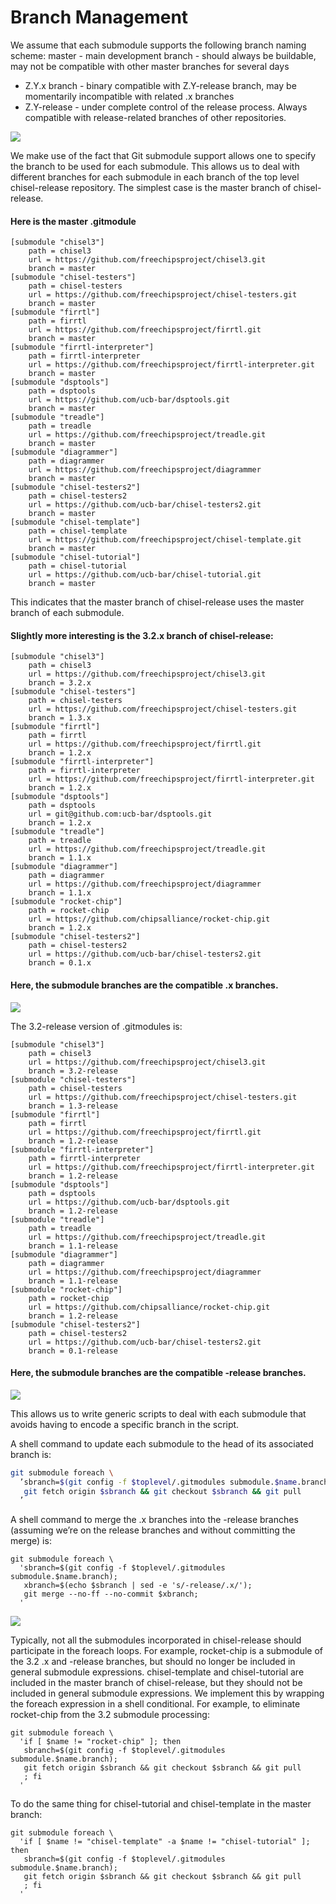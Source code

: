 # Branch Management
We assume that each submodule supports the following branch naming scheme:
master - main development branch - should always be buildable, may not be compatible with other master branches for several days
- Z.Y.x branch - binary compatible with Z.Y-release branch, may be momentarily incompatible with related .x branches
- Z.Y-release - under complete control of the release process. Always compatible with release-related branches of other repositories.

![](images/image1.png)

We make use of the fact that Git submodule support allows one to specify the branch to be used for each submodule. This allows us to deal with different branches for each submodule in each branch of the top level chisel-release repository.
The simplest case is the master branch of chisel-release.

#### Here is the master .gitmodule
```
[submodule "chisel3"]
	path = chisel3
	url = https://github.com/freechipsproject/chisel3.git
	branch = master
[submodule "chisel-testers"]
	path = chisel-testers
	url = https://github.com/freechipsproject/chisel-testers.git
	branch = master
[submodule "firrtl"]
	path = firrtl
	url = https://github.com/freechipsproject/firrtl.git
	branch = master
[submodule "firrtl-interpreter"]
	path = firrtl-interpreter
	url = https://github.com/freechipsproject/firrtl-interpreter.git
	branch = master
[submodule "dsptools"]
	path = dsptools
	url = https://github.com/ucb-bar/dsptools.git
	branch = master
[submodule "treadle"]
	path = treadle
	url = https://github.com/freechipsproject/treadle.git
	branch = master
[submodule "diagrammer"]
	path = diagrammer
	url = https://github.com/freechipsproject/diagrammer
	branch = master
[submodule "chisel-testers2"]
	path = chisel-testers2
	url = https://github.com/ucb-bar/chisel-testers2.git
	branch = master
[submodule "chisel-template"]
	path = chisel-template
	url = https://github.com/freechipsproject/chisel-template.git
	branch = master
[submodule "chisel-tutorial"]
	path = chisel-tutorial
	url = https://github.com/ucb-bar/chisel-tutorial.git
	branch = master
```

This indicates that the master branch of chisel-release uses the master branch of each submodule.

#### Slightly more interesting is the 3.2.x branch of chisel-release:
```
[submodule "chisel3"]
	path = chisel3
	url = https://github.com/freechipsproject/chisel3.git
	branch = 3.2.x
[submodule "chisel-testers"]
	path = chisel-testers
	url = https://github.com/freechipsproject/chisel-testers.git
	branch = 1.3.x
[submodule "firrtl"]
	path = firrtl
	url = https://github.com/freechipsproject/firrtl.git
	branch = 1.2.x
[submodule "firrtl-interpreter"]
	path = firrtl-interpreter
	url = https://github.com/freechipsproject/firrtl-interpreter.git
	branch = 1.2.x
[submodule "dsptools"]
	path = dsptools
	url = git@github.com:ucb-bar/dsptools.git
	branch = 1.2.x
[submodule "treadle"]
	path = treadle
	url = https://github.com/freechipsproject/treadle.git
	branch = 1.1.x
[submodule "diagrammer"]
	path = diagrammer
	url = https://github.com/freechipsproject/diagrammer
	branch = 1.1.x
[submodule "rocket-chip"]
	path = rocket-chip
	url = https://github.com/chipsalliance/rocket-chip.git
	branch = 1.2.x
[submodule "chisel-testers2"]
	path = chisel-testers2
	url = https://github.com/ucb-bar/chisel-testers2.git
	branch = 0.1.x
```

#### Here, the submodule branches are the compatible .x branches.
![](images/image2.png)

The 3.2-release version of .gitmodules is:
```
[submodule "chisel3"]
	path = chisel3
	url = https://github.com/freechipsproject/chisel3.git
	branch = 3.2-release
[submodule "chisel-testers"]
	path = chisel-testers
	url = https://github.com/freechipsproject/chisel-testers.git
	branch = 1.3-release
[submodule "firrtl"]
	path = firrtl
	url = https://github.com/freechipsproject/firrtl.git
	branch = 1.2-release
[submodule "firrtl-interpreter"]
	path = firrtl-interpreter
	url = https://github.com/freechipsproject/firrtl-interpreter.git
	branch = 1.2-release
[submodule "dsptools"]
	path = dsptools
	url = https://github.com/ucb-bar/dsptools.git
	branch = 1.2-release
[submodule "treadle"]
	path = treadle
	url = https://github.com/freechipsproject/treadle.git
	branch = 1.1-release
[submodule "diagrammer"]
	path = diagrammer
	url = https://github.com/freechipsproject/diagrammer
	branch = 1.1-release
[submodule "rocket-chip"]
	path = rocket-chip
	url = https://github.com/chipsalliance/rocket-chip.git
	branch = 1.2-release
[submodule "chisel-testers2"]
	path = chisel-testers2
	url = https://github.com/ucb-bar/chisel-testers2.git
	branch = 0.1-release
```

#### Here, the submodule branches are the compatible -release branches.
![](images/image3.png)

This allows us to write generic scripts to deal with each submodule that avoids having to encode a specific branch in the script.


A shell command to update each submodule to the head of its associated branch is:

```bash
git submodule foreach \
  ’sbranch=$(git config -f $toplevel/.gitmodules submodule.$name.branch);
   git fetch origin $sbranch && git checkout $sbranch && git pull
  ’
```
A shell command to merge the .x branches into the -release branches (assuming we’re on the release branches and without committing the merge) is:

```
git submodule foreach \
  'sbranch=$(git config -f $toplevel/.gitmodules submodule.$name.branch);
   xbranch=$(echo $sbranch | sed -e 's/-release/.x/');
   git merge --no-ff --no-commit $xbranch;
  '
```

![](images/image4.png)

Typically, not all the submodules incorporated in chisel-release should participate in the foreach loops. For example, rocket-chip is a submodule of the 3.2 .x and -release branches, but should no longer be included in general submodule expressions. chisel-template and chisel-tutorial are included in the master branch of chisel-release, but they should not be included in general submodule expressions. We implement this by wrapping the foreach expression in a shell conditional. For example, to eliminate rocket-chip from the 3.2 submodule processing:
```
git submodule foreach \
  'if [ $name != "rocket-chip" ]; then
   sbranch=$(git config -f $toplevel/.gitmodules submodule.$name.branch);
   git fetch origin $sbranch && git checkout $sbranch && git pull
   ; fi
  '
```
To do the same thing for chisel-tutorial and chisel-template in the master branch:
```
git submodule foreach \
  'if [ $name != "chisel-template" -a $name != "chisel-tutorial" ]; then
   sbranch=$(git config -f $toplevel/.gitmodules submodule.$name.branch);
   git fetch origin $sbranch && git checkout $sbranch && git pull
   ; fi
  '
```